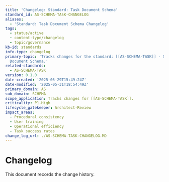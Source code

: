 ```yaml
---
title: 'Changelog: Standard: Task Document Schema'
standard_id: AS-SCHEMA-TASK-CHANGELOG
aliases:
  - 'Standard: Task Document Schema Changelog'
tags:
  - status/active
  - content-type/changelog
  - topic/governance
kb-id: standards
info-type: changelog
primary-topic: 'Tracks changes for the standard: [[AS-SCHEMA-TASK]] - Standard: Task
  Document Schema.'
related-standards:
  - AS-SCHEMA-TASK
version: 0.1.0
date-created: '2025-05-29T15:49:24Z'
date-modified: '2025-05-31T18:54:49Z'
primary_domain: AS
sub_domain: SCHEMA
scope_application: Tracks changes for [[AS-SCHEMA-TASK]].
criticality: P1-High
lifecycle_gatekeeper: Architect-Review
impact_areas:
  - Procedural consistency
  - User training
  - Operational efficiency
  - Task success rates
change_log_url: ./AS-SCHEMA-TASK-CHANGELOG.MD
---
```


# Changelog

This document records the change history.
